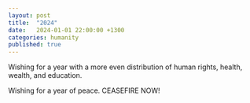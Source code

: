 ```yaml
---
layout: post
title:  "2024"
date:   2024-01-01 22:00:00 +1300
categories: humanity
published: true
---
```


Wishing for a year with a more even distribution of human rights, health, wealth, and education.

Wishing for a year of peace. CEASEFIRE NOW!
